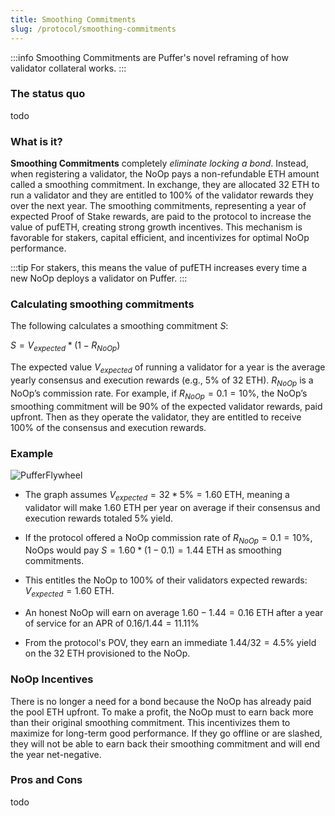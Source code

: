 ```yaml
---
title: Smoothing Commitments
slug: /protocol/smoothing-commitments
---
```


:::info 
Smoothing Commitments are Puffer's novel reframing of how validator collateral works.
:::


### The status quo
todo

### What is it?
**Smoothing Commitments** completely *eliminate locking a bond*. Instead, when registering a validator, the NoOp pays a non-refundable ETH amount called a smoothing commitment. In exchange, they are allocated 32 ETH to run a validator and they are entitled to 100% of the validator rewards they over the next year. The smoothing commitments, representing a year of expected Proof of Stake rewards, are paid to the protocol to increase the value of pufETH, creating strong growth incentives. This mechanism is favorable for stakers, capital efficient, and incentivizes for optimal NoOp performance.

:::tip
For stakers, this means the value of pufETH increases every time a new NoOp deploys a validator on Puffer. 
:::

### Calculating smoothing commitments
The following calculates a smoothing commitment $S$:

<div style={{textAlign: 'center'}}>

$S = V_{expected} * (1 - R_{NoOp})$
</div>

The expected value $V_{expected}$ of running a validator for a year is the average yearly consensus and execution rewards (e.g., 5% of 32 ETH). $R_{NoOp}$ is a NoOp’s commission rate. For example, if $R_{NoOp} = 0.1 = 10\%$, the NoOp’s smoothing commitment will be 90% of the expected validator rewards, paid upfront. Then as they operate the validator, they are entitled to receive 100% of the consensus and execution rewards.


### Example
<div style={{textAlign: 'center'}}>

![PufferFlywheel](/img/smoothing-commitment.png)
</div>

- The graph assumes $V_{expected} = 32 * 5\% = 1.60$ ETH, meaning a validator will make $1.60$ ETH per year on average if their consensus and execution rewards totaled $5\%$ yield. 

- If the protocol offered a NoOp commission rate of $R_{NoOp} = 0.1 = 10\%$, NoOps would pay $S = 1.60 * (1 - 0.1) = 1.44$ ETH as smoothing commitments. 

- This entitles the NoOp to $100\%$ of their validators expected rewards: $V_{expected} = 1.60$ ETH. 

- An honest NoOp will earn on average $1.60 - 1.44 = 0.16$ ETH after a year of service for an APR of $0.16/1.44=11.11\%$

- From the protocol's POV, they earn an immediate $1.44/32=4.5\%$ yield on the 32 ETH provisioned to the NoOp.

### NoOp Incentives 
There is no longer a need for a bond because the NoOp has already paid the pool ETH upfront. To make a profit, the NoOp must to earn back more than their original smoothing commitment. This incentivizes them to maximize for long-term good performance. If they go offline or are slashed, they will not be able to earn back their smoothing commitment and will end the year net-negative.

### Pros and Cons
todo